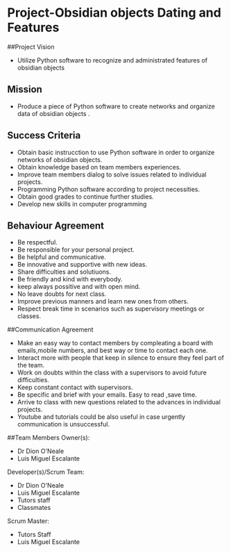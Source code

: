 # Project-Obsidian objects Dating and Features
  
##Project Vision

- Utilize Python software to recognize and administrated features of obsidian objects

## Mission

- Produce a piece of Python software to create networks and organize data of obsidian objects .

## Success Criteria

- Obtain basic instrucction to use Python software in order to organize networks of obsidian objects.
- Obtain knowledge based on team members experiences.
- Improve team members dialog to solve issues related to individual projects.
- Programming  Python software according to project necessities.
- Obtain good grades to continue further studies.
- Develop new skills in computer programming

## Behaviour Agreement

- Be respectful.
- Be responsible for your personal project.
- Be helpful and communicative.
- Be innovative and supportive with new ideas.
- Share difficulties  and solutiuons.
- Be friendly and kind with everybody.
- keep always possitive and with open mind.
- No leave doubts for next class.
- Improve previous manners and learn new ones from others.
- Respect break time in scenarios such as supervisory meetings or classes.

##Communication Agreement

- Make an easy way to contact members by compleating a board with emails,mobile numbers, and best way or time to contact each one.
- Interact more with people that keep in silence to ensure they feel part of the team.
- Work on doubts within the class with a supervisors to avoid future difficulties.
- Keep constant  contact with supervisors.
- Be specific  and brief with your emails. Easy to read ,save time.
- Arrive to class with new questions related to the advances in individual projects.
- Youtube and tutorials could be  also useful in case urgently communication is unsuccessful.

##Team Members
Owner(s): 
- Dr Dion O'Neale
- Luis Miguel Escalante

Developer(s)/Scrum Team:
- Dr Dion O'Neale
- Luis Miguel Escalante 
- Tutors staff
- Classmates

Scrum Master:
- Tutors Staff
- Luis Miguel Escalante
